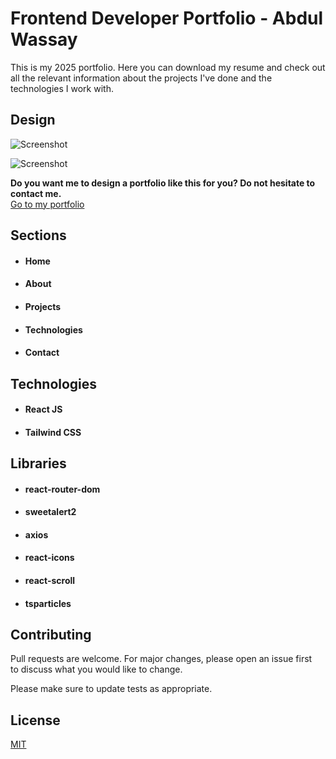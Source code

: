 # Frontend Developer Portfolio - Abdul Wassay

This is my 2025 portfolio. Here you can download my resume and check out all the relevant information about the projects I've done and the technologies I work with.

## Design

![Screenshot](https://i.postimg.cc/pVD8d5Rh/SC-1.png)

![Screenshot](https://i.postimg.cc/3NCDfVnC/SC-2.png)

**Do you want me to design a portfolio like this for you? Do not hesitate to contact me.**  
[Go to my portfolio](https://my-portfolio-gilt-six-11.vercel.app/ "portfolio") 

## Sections

- #### Home
- #### About
- #### Projects
- #### Technologies
- #### Contact

## Technologies

- #### React JS
- #### Tailwind CSS

## Libraries

- #### react-router-dom
- #### sweetalert2
- #### axios
- #### react-icons
- #### react-scroll
- #### tsparticles

## Contributing

Pull requests are welcome. For major changes, please open an issue first  
to discuss what you would like to change.

Please make sure to update tests as appropriate.

## License

[MIT](https://choosealicense.com/licenses/mit/)
